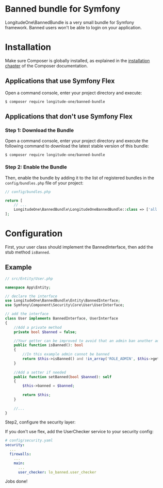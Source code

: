 Banned bundle for Symfony
=========================

LongitudeOne\BannedBundle is a very small bundle for Symfony framework. 
Banned users won't be able to login on your application. 

Installation
============

Make sure Composer is globally installed, as explained in the
[installation chapter](https://getcomposer.org/doc/00-intro.md)
of the Composer documentation.

Applications that use Symfony Flex
----------------------------------

Open a command console, enter your project directory and execute:

```console
$ composer require longitude-one/banned-bundle
```

Applications that don't use Symfony Flex
----------------------------------------

### Step 1: Download the Bundle

Open a command console, enter your project directory and execute the
following command to download the latest stable version of this bundle:

```console
$ composer require longitude-one/banned-bundle
```

### Step 2: Enable the Bundle

Then, enable the bundle by adding it to the list of registered bundles
in the `config/bundles.php` file of your project:

```php
// config/bundles.php

return [
    // ...
    LongitudeOne\BannedBundle\LongitudeOneBannedBundle::class => ['all' => true],
];
```

Configuration
=============
First, your user class should implement the BannedInterface, then add the stub method `isBanned`.

Example
-------

```php
// src/Entity/User.php

namespace App\Entity;

// declare the interface
use LongitudeOne\BannedBundle\Entity\BannedInterface;
use Symfony\Component\Security\Core\User\UserInterface;

// add the interface
class User implements BannedInterface, UserInterface
{
    //Add a private method
    private bool $banned = false;

    //Your getter can be improved to avoid that an admin ban another admin.        
    public function isBanned(): bool
    {
        //In this example admin cannot be banned
        return $this->isBanned() and !in_array('ROLE_ADMIN', $this->getRoles());
    }
    
    //Add a setter if needed
    public function setBanned(bool $banned): self
    {
        $this->banned = $banned;
        
        return $this;
    }
    
    //...    
}
```
Step2, configure the security layer:

If you don't use flex, add the UserChecker service to your security config:

```yaml
# config/security.yaml
security:
  ...
  firewalls:
    ...
    main:
      ...
      user_checker: lo_banned.user_checker
```

Jobs done!

